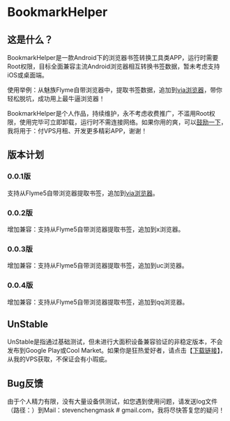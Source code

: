 # BookmarkHelper
## 这是什么？
BookmarkHelper是一款Android下的浏览器书签转换工具类APP，运行时需要Root权限，目标全面兼容主流Android浏览器相互转换书签数据，暂未考虑支持iOS或桌面端。

使用举例：从魅族Flyme自带浏览器中，提取书签数据，追加到[via浏览器](http://www.coolapk.com/apk/mark.via)，带你轻松脱坑，成功用上最牛逼浏览器！

BookmarkHelper是个人作品，持续维护，永不考虑收费推广，不滥用Root权限，使用完毕可立即卸载，运行时不需连接网络。如果你用的爽，可以[鼓励一下]()，我将用于：付VPS月租、开发更多精彩APP，谢谢！

## 版本计划
### 0.0.1版
支持从Flyme5自带浏览器提取书签，追加到[via浏览器](http://www.coolapk.com/apk/mark.via)。
### 0.0.2版
增加兼容：支持从Flyme5自带浏览器提取书签，追加到x浏览器。
### 0.0.3版
增加兼容：支持从Flyme5自带浏览器提取书签，追加到uc浏览器。
### 0.0.4版
增加兼容：支持从Flyme5自带浏览器提取书签，追加到qq浏览器。
## UnStable
UnStable是指通过基础测试，但未进行大面积设备兼容验证的非稳定版本，不会发布到Google Play或Cool Market。如果你是狂热爱好者，请点击【[下载链接]()】，从我的VPS获取，不保证会有小瑕疵。

## Bug反馈
由于个人精力有限，没有大量设备供测试，如您遇到使用问题，请发送log文件（路径：）到Mail：stevenchengmask # gmail.com，我将尽快答复您的疑问！